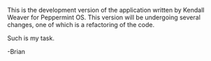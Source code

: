 This is the development version of the 
application written by Kendall Weaver
for Peppermint OS.  This version will
be undergoing several changes, one of which
is a refactoring of the code.

Such is my task.

-Brian
